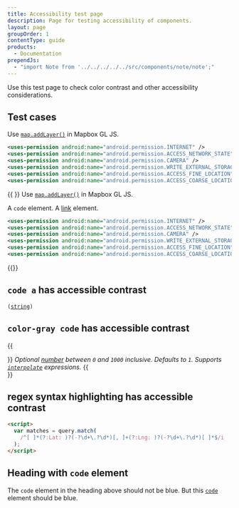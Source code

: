 ```yaml
---
title: Accessibility test page
description: Page for testing accessibility of components.
layout: page
groupOrder: 1
contentType: guide
products:
  - Documentation
prependJs:
  - "import Note from '../../../../../src/components/note/note';"
---
```


Use this test page to check color contrast and other accessibility considerations.

## Test cases

Use [`map.addLayer()`](https://docs.mapbox.com/mapbox-gl-js/api/map/#map#addlayer) in Mapbox GL JS.

```xml
<uses-permission android:name="android.permission.INTERNET" />
<uses-permission android:name="android.permission.ACCESS_NETWORK_STATE" />
<uses-permission android:name="android.permission.CAMERA" />
<uses-permission android:name="android.permission.WRITE_EXTERNAL_STORAGE" />
<uses-permission android:name="android.permission.ACCESS_FINE_LOCATION" />
<uses-permission android:name="android.permission.ACCESS_COARSE_LOCATION" />
```

{{ <Note> }}
Use [`map.addLayer()`](https://docs.mapbox.com/mapbox-gl-js/api/map/#map#addlayer) in Mapbox GL JS.

A `code` element. A [link](#) element.

```xml
<uses-permission android:name="android.permission.INTERNET" />
<uses-permission android:name="android.permission.ACCESS_NETWORK_STATE" />
<uses-permission android:name="android.permission.CAMERA" />
<uses-permission android:name="android.permission.WRITE_EXTERNAL_STORAGE" />
<uses-permission android:name="android.permission.ACCESS_FINE_LOCATION" />
<uses-permission android:name="android.permission.ACCESS_COARSE_LOCATION" />
```

{{</Note>}}

## `code a` has accessible contrast

<code class="color-gray">(<a href="/dr-ui/guides/a11y/#test-cases">string</a>)</code>

## `color-gray code` has accessible contrast

{{<div className="color-gray">}}
_Optional [number](/dr-ui/guides/a11y/#test-cases) between `0` and `1000` inclusive. Defaults to `1`. Supports [`interpolate`](/dr-ui/guides/a11y/#test-cases) expressions._
{{</div>}}

## regex syntax highlighting has accessible contrast

```html
<script>
  var matches = query.match(
    /^[ ]*(?:Lat: )?(-?\d+\.?\d*)[, ]+(?:Lng: )?(-?\d+\.?\d*)[ ]*$/i
  );
</script>
```

## Heading with `code` element

The `code` element in the heading above should not be blue. But this [`code`](#) element should be blue.
